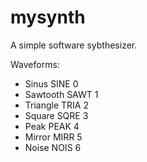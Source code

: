 # mysynth

A simple software sybthesizer.

Waveforms:
  * Sinus	SINE	0
  * Sawtooth	SAWT	1
  * Triangle	TRIA	2
  * Square	SQRE	3
  * Peak	PEAK	4
  * Mirror	MIRR	5
  * Noise	NOIS	6

